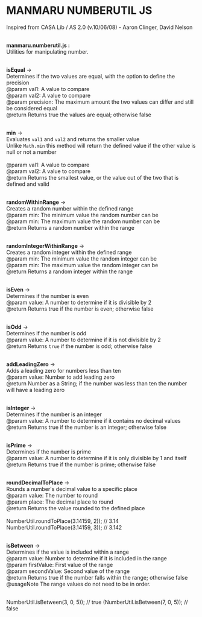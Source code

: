 MANMARU NUMBERUTIL JS
===============

Inspired from CASA Lib / AS 2.0 (v.10/06/08) - Aaron Clinger, David Nelson<br><br>

<b>manmaru.numberutil.js :</b> <br>
Utilities for manipulating number.<br><br>

<b>isEqual</b> -><br>
Determines if the two values are equal, with the option to define the precision<br>
@param val1: A value to compare<br>
@param val2: A value to compare<br>
@param precision: The maximum amount the two values can differ and still be considered equal<br>
@return Returns true the values are equal; otherwise false<br><br>
    
<b>min</b> -><br>
Evaluates <code>val1</code> and <code>val2</code> and returns the smaller value<br>
Unlike <code>Math.min</code> this method will return the defined value if the other value is null or not a number<br>			
@param val1: A value to compare<br>
@param val2: A value to compare<br>
@return Returns the smallest value, or the value out of the two that is defined and valid<br><br>
    
<b>randomWithinRange</b> -><br>
Creates a random number within the defined range<br>
@param min: The minimum value the random number can be<br>
@param min: The maximum value the random number can be<br>
@return Returns a random number within the range<br><br>
    
<b>randomIntegerWithinRange</b> -><br>
Creates a random integer within the defined range<br>
@param min: The minimum value the random integer can be<br>
@param min: The maximum value the random integer can be<br>
@return Returns a random integer within the range<br><br>
    
<b>isEven</b> -><br>
Determines if the number is even<br>
@param value: A number to determine if it is divisible by 2<br>
@return Returns true if the number is even; otherwise false<br><br>
    
<b>isOdd</b> -><br>
Determines if the number is odd<br>
@param value: A number to determine if it is not divisible by 2<br>
@return Returns <code>true</code> if the number is odd; otherwise false<br><br>
    
<b>addLeadingZero</b> -><br>
Adds a leading zero for numbers less than ten<br>
@param value: Number to add leading zero<br>
@return Number as a String; if the number was less than ten the number will have a leading zero<br><br>
    
<b>isInteger</b> -><br>
Determines if the number is an integer<br>
@param value: A number to determine if it contains no decimal values<br>
@return Returns true if the number is an integer; otherwise false<br><br>
    
<b>isPrime</b> -><br>
Determines if the number is prime<br>
@param value: A number to determine if it is only divisible by 1 and itself<br>
@return Returns true if the number is prime; otherwise false<br><br>
    
<b>roundDecimalToPlace</b> -><br>
Rounds a number's decimal value to a specific place<br>
@param value: The number to round<br>
@param place: The decimal place to round<br>
@return Returns the value rounded to the defined place<br><br>
NumberUtil.roundToPlace(3.14159, 2)); //  3.14<br>
NumberUtil.roundToPlace(3.14159, 3)); //  3.142<br><br>
    
<b>isBetween</b> -><br>
Determines if the value is included within a range<br>
@param value: Number to determine if it is included in the range<br>
@param firstValue: First value of the range<br>
@param secondValue: Second value of the range<br>
@return Returns true if the number falls within the range; otherwise false<br>
@usageNote The range values do not need to be in order.<br><br>

NumberUtil.isBetween(3, 0, 5)); //  true
(NumberUtil.isBetween(7, 0, 5)); // false



